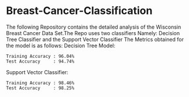# Breast-Cancer-Classification
The following Repository contains the detailed analysis of the Wisconsin Breast Cancer Data Set.The Repo uses two classifiers Namely:
 Decision Tree Classifier and the Support Vector Classifier
 The Metrics obtained for the model is as follows:
   Decision Tree Model:
    
    Training Accuracy : 96.04%
    Test Accuracy     : 94.74%
  Support Vector Classifier:
    
    Training Accuracy : 98.46%
    Test Accuracy     : 98.25%
